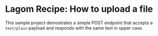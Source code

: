 # Lagom Recipe: How to upload a file

This sample project demostrates a simple POST endpoint that accepts a `text/plain` payload and responds with the same text in upper case.

